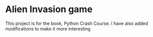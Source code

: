 # Alien Invasion game

This project is for the book, Python Crash Course. I have also added modifications to make it more interesting

